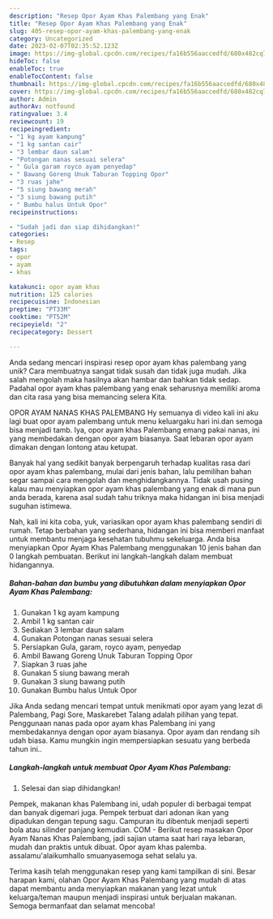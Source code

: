 ```yaml
---
description: "Resep Opor Ayam Khas Palembang yang Enak"
title: "Resep Opor Ayam Khas Palembang yang Enak"
slug: 405-resep-opor-ayam-khas-palembang-yang-enak
category: Uncategorized
date: 2023-02-07T02:35:52.123Z
image: https://img-global.cpcdn.com/recipes/fa16b556aaccedfd/680x482cq70/opor-ayam-khas-palembang-foto-resep-utama.jpg
hideToc: false
enableToc: true
enableTocContent: false
thumbnail: https://img-global.cpcdn.com/recipes/fa16b556aaccedfd/680x482cq70/opor-ayam-khas-palembang-foto-resep-utama.jpg
cover: https://img-global.cpcdn.com/recipes/fa16b556aaccedfd/680x482cq70/opor-ayam-khas-palembang-foto-resep-utama.jpg
author: Admin
authorAv: notfound
ratingvalue: 3.4
reviewcount: 19
recipeingredient:
- "1 kg ayam kampung"
- "1 kg santan cair"
- "3 lembar daun salam"
- "Potongan nanas sesuai selera"
- " Gula garam royco ayam penyedap"
- " Bawang Goreng Unuk Taburan Topping Opor"
- "3 ruas jahe"
- "5 siung bawang merah"
- "3 siung bawang putih"
- " Bumbu halus Untuk Opor"
recipeinstructions:

- "Sudah jadi dan siap dihidangkan!"
categories:
- Resep
tags:
- opor
- ayam
- khas

katakunci: opor ayam khas 
nutrition: 125 calories
recipecuisine: Indonesian
preptime: "PT33M"
cooktime: "PT52M"
recipeyield: "2"
recipecategory: Dessert

---
```





Anda sedang mencari inspirasi resep opor ayam khas palembang yang unik? Cara membuatnya sangat tidak susah dan tidak juga mudah. Jika salah mengolah maka hasilnya akan hambar dan bahkan tidak sedap. Padahal opor ayam khas palembang yang enak seharusnya memiliki aroma dan cita rasa yang bisa memancing selera Kita.





OPOR AYAM NANAS KHAS PALEMBANG Hy semuanya di video kali ini aku lagi buat opor ayam palembang untuk menu keluargaku hari ini.dan semoga bisa menjadi tamb. Iya, opor ayam khas Palembang emang pakai nanas, ini yang membedakan dengan opor ayam biasanya. Saat lebaran opor ayam dimakan dengan lontong atau ketupat.

Banyak hal yang sedikit banyak berpengaruh terhadap kualitas rasa dari opor ayam khas palembang, mulai dari jenis bahan, lalu pemilihan bahan segar sampai cara mengolah dan menghidangkannya. Tidak usah pusing kalau mau menyiapkan opor ayam khas palembang yang enak di mana pun anda berada, karena asal sudah tahu triknya maka hidangan ini bisa menjadi suguhan istimewa.






Nah, kali ini kita coba, yuk, variasikan opor ayam khas palembang sendiri di rumah. Tetap berbahan yang sederhana, hidangan ini bisa memberi manfaat untuk membantu menjaga kesehatan tubuhmu sekeluarga. Anda bisa menyiapkan Opor Ayam Khas Palembang menggunakan 10 jenis bahan dan 0 langkah pembuatan. Berikut ini langkah-langkah dalam membuat hidangannya.

<!--inarticleads1-->

##### Bahan-bahan dan bumbu yang dibutuhkan dalam menyiapkan Opor Ayam Khas Palembang:

1. Gunakan 1 kg ayam kampung
1. Ambil 1 kg santan cair
1. Sediakan 3 lembar daun salam
1. Gunakan Potongan nanas sesuai selera
1. Persiapkan  Gula, garam, royco ayam, penyedap
1. Ambil  Bawang Goreng Unuk Taburan Topping Opor
1. Siapkan 3 ruas jahe
1. Gunakan 5 siung bawang merah
1. Gunakan 3 siung bawang putih
1. Gunakan  Bumbu halus Untuk Opor


Jika Anda sedang mencari tempat untuk menikmati opor ayam yang lezat di Palembang, Pagi Sore, Maskarebet Talang adalah pilihan yang tepat. Penggunaan nanas pada opor ayam khas Palembang ini yang membedakannya dengan opor ayam biasanya. Opor ayam dan rendang sih udah biasa. Kamu mungkin ingin mempersiapkan sesuatu yang berbeda tahun ini.. 

<!--inarticleads2-->

##### Langkah-langkah untuk membuat Opor Ayam Khas Palembang:


1. Selesai dan siap dihidangkan!

Pempek, makanan khas Palembang ini, udah populer di berbagai tempat dan banyak digemari juga. Pempek terbuat dari adonan ikan yang dipadukan dengan tepung sagu. Campuran itu dibentuk menjadi seperti bola atau silinder panjang kemudian. COM - Berikut resep masakan Opor Ayam Nanas Khas Palembang, jadi sajian utama saat hari raya lebaran, mudah dan praktis untuk dibuat. Opor ayam khas palemba. assalamu&#39;alaikumhallo smuanyasemoga sehat selalu ya. 

Terima kasih telah menggunakan resep yang kami tampilkan di sini. Besar harapan kami, olahan Opor Ayam Khas Palembang yang mudah di atas dapat membantu anda menyiapkan makanan yang lezat untuk keluarga/teman maupun menjadi inspirasi untuk berjualan makanan. Semoga bermanfaat dan selamat mencoba!
